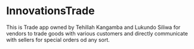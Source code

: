 # InnovationsTrade
This is Trade app owned by Tehillah Kangamba and Lukundo Siliwa for vendors to trade goods with various customers and directly communicate with sellers for special orders od any sort.
